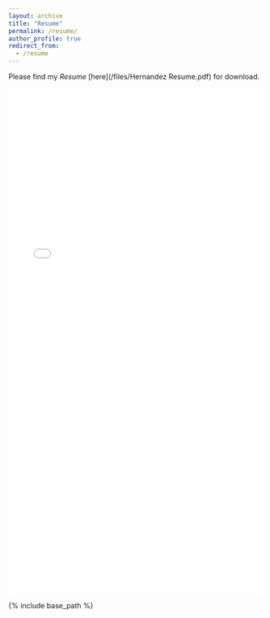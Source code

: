 ```yaml
---
layout: archive
title: "Resume"
permalink: /resume/
author_profile: true
redirect_from:
  - /resume
---
```


Please find my _Resume_ [here](/files/Hernandez Resume.pdf) for download.

<iframe src="/files/Hernandez Resume.pdf" width="100%" height="1000" frameborder="no" border="0" marginwidth="0" marginheight="0"></iframe>



{% include base_path %}

<!---
Education
======

Work experience
======

  
Skills
======


Publications
======
  <ul>{% for post in site.publications %}
    {% include archive-single-cv.html %}
  {% endfor %}</ul>

Talks
======
  <ul>{% for post in site.talks %}
    {% include archive-single-talk-cv.html %}
  {% endfor %}</ul>

Teaching
======
  <ul>{% for post in site.teaching %}
    {% include archive-single-cv.html %}
  {% endfor %}</ul>
  
--->  
